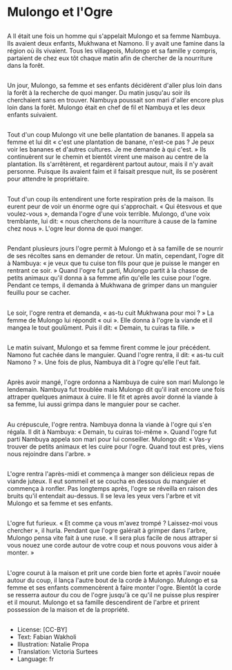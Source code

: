 # Mulongo et l'Ogre

##
A Il était une fois un homme qui
s'appelait Mulongo et sa femme
Nambuya. Ils avaient deux enfants,
Mukhwana et Namono. Il y avait
une famine dans la région où ils
vivaient. Tous les villageois,
Mulongo et sa famille y compris,
partaient de chez eux tôt chaque
matin afin de chercher de la
nourriture dans la forêt.

##
Un jour, Mulongo, sa femme et ses
enfants décidèrent d'aller plus loin
dans la forêt à la recherche de quoi
manger. Du matin jusqu'au soir ils
cherchaient sans en trouver.
Nambuya poussait son mari d'aller
encore plus loin dans la forêt.
Mulongo était en chef de fil et
Nambuya et les deux enfants
suivaient.

##
Tout d'un coup Mulongo vit une
belle plantation de bananes. Il
appela sa femme et lui dit « c'est
une plantation de banane, n'est-ce
pas ? Je peux voir les bananes et
d'autres cultures. Je me demande à
qui c'est. » Ils continuèrent sur le
chemin et bientôt virent une maison
au centre de la plantation. Ils
s'arrêtèrent, et regardèrent partout
autour, mais il n'y avait personne.
Puisque ils avaient faim et il faisait
presque nuit, ils se posèrent pour
attendre le propriétaire.

##
Tout d'un coup ils entendirent une
forte respiration près de la maison.
Ils eurent peur de voir un énorme
ogre qui s'approchait. « Qui êtesvous et que voulez-vous »,
demanda l'ogre d'une voix terrible.
Mulongo, d'une voix tremblante, lui
dit: « nous cherchons de la
nourriture à cause de la famine
chez nous ». L'ogre leur donna de
quoi manger.

##
Pendant plusieurs jours l'ogre
permit à Mulongo et à sa famille de
se nourrir de ses récoltes sans en
demander de retour. Un matin,
cependant, l'ogre dit à Nambuya: «
je veux que tu cuise ton fils pour
que je puisse le manger en rentrant
ce soir. » Quand l'ogre fut parti,
Mulongo partit à la chasse de petits
animaux qu'il donna à sa femme
afin qu'elle les cuise pour l'ogre.
Pendant ce temps, il demanda à
Mukhwana de grimper dans un
manguier feuillu pour se cacher.

##
Le soir, l'ogre rentra et demanda, «
as-tu cuit Mukhwana pour moi ? » La
femme de Mulongo lui répondit «
oui ». Elle donna à l'ogre la viande
et il mangea le tout goulûment. Puis
il dit: « Demain, tu cuiras ta fille. »

##
Le matin suivant, Mulongo et sa
femme firent comme le jour
précédent. Namono fut cachée dans
le manguier.
Quand l'ogre rentra, il dit: « as-tu
cuit Namono ? ». Une fois de plus,
Nambuya dit à l'ogre qu'elle l'eut
fait.

##
Après avoir mangé, l'ogre ordonna
a Nambuya de cuire son mari
Mulongo le lendemain. Nambuya fut
troublée mais Mulongo dit qu'il irait
encore une fois attraper quelques
animaux à cuire. Il le fit et après
avoir donné la viande à sa femme,
lui aussi grimpa dans le manguier
pour se cacher.

##
Au crépuscule, l'ogre rentra.
Nambuya donna la viande à l'ogre
qui s'en régala. Il dit à Nambuya: «
Demain, tu cuiras toi-même ».
Quand l'ogre fut parti Nambuya
appela son mari pour lui conseiller.
Mulongo dit: « Vas-y trouver de
petits animaux et les cuire pour
l'ogre. Quand tout est près, viens
nous rejoindre dans l'arbre. »

##
L'ogre rentra l'après-midi et
commença à manger son délicieux
repas de viande juteux. Il eut
sommeil et se coucha en dessous
du manguier et commença à
ronfler. Pas longtemps après, l'ogre
se réveilla en raison des bruits qu'il
entendait au-dessus. Il se leva les
yeux vers l'arbre et vit Mulongo et
sa femme et ses enfants.

##
L'ogre fut furieux. « Et comme ça
vous m'avez trompé ? Laissez-moi
vous chercher », il hurla. Pendant
que l'ogre galérait à grimper dans
l'arbre, Mulongo pensa vite fait à
une ruse. « Il sera plus facile de
nous attraper si vous nouez une
corde autour de votre coup et nous
pouvons vous aider à monter. »

##
L'ogre courut à la maison et prit
une corde bien forte et après l'avoir
nouée autour du coup, il lança
l'autre bout de la corde à Mulongo.
Mulongo et sa femme et ses enfants
commencèrent à faire monter
l'ogre. Bientôt la corde se resserra
autour du cou de l'ogre jusqu'à ce
qu'il ne puisse plus respirer et il
mourut. Mulongo et sa famille
descendirent de l'arbre et prirent
possession de la maison et de la
propriété.

##
* License: [CC-BY]
* Text: Fabian Wakholi
* Illustration: Natalie Propa
* Translation: Victoria Surtees
* Language: fr
